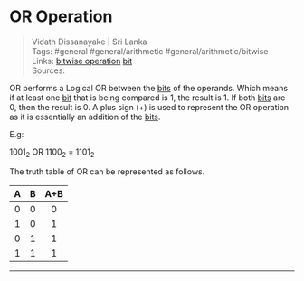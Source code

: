 # OR Operation

> Vidath Dissanayake | Sri Lanka  
> Tags: #general #general/arithmetic #general/arithmetic/bitwise  
> Links: [bitwise operation](bitwise%20operation.md) [bit](../../../network/reference%20models/OSI%20Model/PDU/bit.md)  
> Sources:  

OR performs a Logical OR between the [bits](../../../network/reference%20models/OSI%20Model/PDU/bit.md) of the operands. Which means if at least one [bit](../../../network/reference%20models/OSI%20Model/PDU/bit.md) that is being compared is 1, the result is 1. If both [bits](../../../network/reference%20models/OSI%20Model/PDU/bit.md) are 0, then the result is 0. A plus sign (+) is used to represent the OR operation as it is essentially an addition of the [bits](../../../network/reference%20models/OSI%20Model/PDU/bit.md).

E.g:

$1001_2$ OR $1100_2$ = $1101_2$

The truth table of OR can be represented as follows.

|  A  |  B  | A+B |
|:---:|:---:|:---:|
|  0  |  0  |  0  |
|  1  |  0  |  1  |
|  0  |  1  |  1  |
|  1  |  1  |  1  |

---